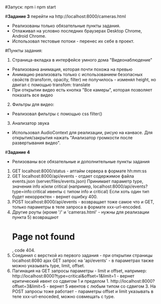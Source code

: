 #Запуск:
npm i
npm start

#**Задание 3**
перейти на http://localhost:8000/cameras.html

- Реализованы только обязательные пункты задания.
- Отлаживал на условно последних браузерах Desktop Chrome, Android Chrome.
- Использовал тестовые потоки - перенес их себе в проект.

#Пункты задания:
1. Страница-вкладка в интерфейсе умного дома "Видеонаблюдение"
 - Реализована анимация, которая почти похожа на превью
 - Анимацию реализовать только с использованием безопасных свойств (transform, opacity, filter)
 не получилось - изменял height, но двигал с помощью transfom: translate
 - При открытии видео есть кнопка "Все камеры", которая позволяет показать все видео

2. Фильтры для видео:
 - Реализовал фильтры с помощью css filter()
 
3. Анализатор звука
 - Использовал AudioContext для реализации, рисую на канвасе.
 Для открытия/закрытия нажать "Анализатор громкости после развертывания видео".
 
#**Задание 4**


 - Релизованы все обязательные и дополнительные пункты задания
 
1. GET localhost:8000/status - аптайм сервера в формате hh:mm:ss
2. GET localhost:8000/api/events - отдает содержимое файла events.json (server/files/events.json)
Принимает параметр type, значения info и/или critical (например, localhost:8000/api/events?type=info:critical ивенты с типом info и critical)
Если хоть один тип будет некорректен - вернет ошибку 400.
3. POST localhost:8000/api/events - возвращает тоже самое что и GET, только параметры в теле запроса в формате xxx-url-encoded.
4. Другие роуты (кроме '/' и 'cameras.html' - нужны для реализации пункта 5) возвращают <h1>Page not found</h1> , code 404.
5. Соединил с версткой из первого задания - при открытии страницы localhost:8080 ajax GET запрос на 'api/events' - в параметрах также можно указывать type, limit, offset.
6. Пагинация на GET запросы параметры - limit и offset, например:
    http://localhost:8000?type=critical&offset=1&limit=1 - вернет критический ивент со сдвигом 1 и пределом 1.
    http://localhost:8000?offset=3&limit=5 - вернет 5 ивентов с любым типом со сдвигом 3.
На POST запросы тоже работает - параметры offset и limit указывать в теле xxx-url-enoceded, можно совмещать с type.